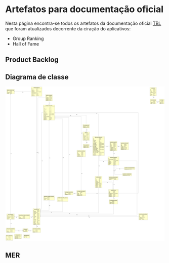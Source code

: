 # Artefatos para documentação oficial
Nesta página encontra-se todos os artefatos da documentação oficial [TBL](https://victorarnaud.github.io/TBL/) que foram atualizados decorrente da ciração do aplicativos:

* Group Ranking
* Hall of Fame

## Product Backlog

## Diagrama de classe

![Diagrama de classe](img/diagram_classe2.png )


## MER